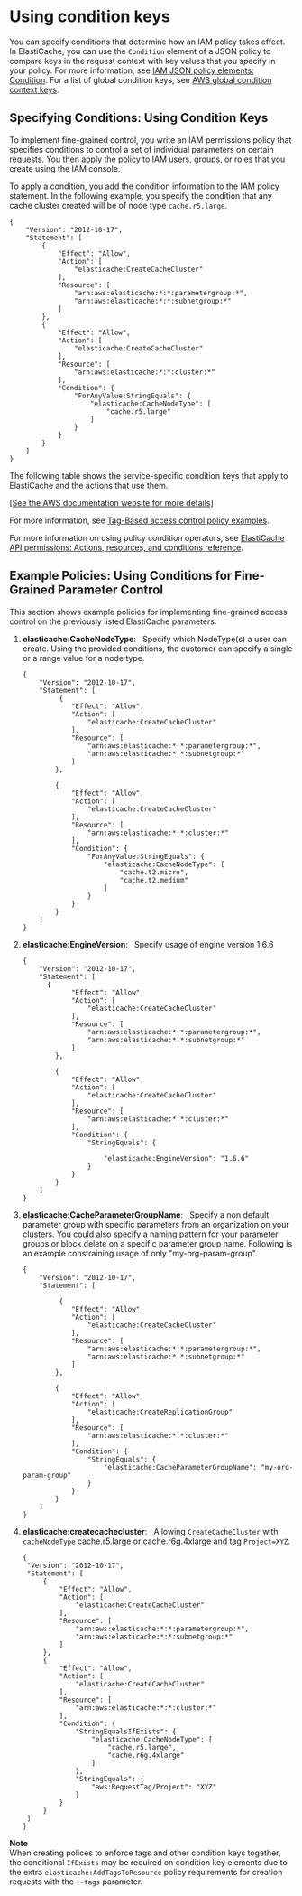 # Using condition keys<a name="IAM.ConditionKeys"></a>

You can specify conditions that determine how an IAM policy takes effect\. In ElastiCache, you can use the `Condition` element of a JSON policy to compare keys in the request context with key values that you specify in your policy\. For more information, see [IAM JSON policy elements: Condition](https://docs.aws.amazon.com/IAM/latest/UserGuide/reference_policies_elements_condition.html)\. For a list of global condition keys, see [AWS global condition context keys](https://docs.aws.amazon.com/IAM/latest/UserGuide/reference_policies_condition-keys.html)\.

## Specifying Conditions: Using Condition Keys<a name="IAM.SpecifyingConditions"></a>

To implement fine\-grained control, you write an IAM permissions policy that specifies conditions to control a set of individual parameters on certain requests\. You then apply the policy to IAM users, groups, or roles that you create using the IAM console\. 

To apply a condition, you add the condition information to the IAM policy statement\. In the following example, you specify the condition that any cache cluster created will be of node type `cache.r5.large`\. 

```
{
    "Version": "2012-10-17",
    "Statement": [
        {
            "Effect": "Allow",
            "Action": [
                "elasticache:CreateCacheCluster"
            ],
            "Resource": [
                "arn:aws:elasticache:*:*:parametergroup:*",
                "arn:aws:elasticache:*:*:subnetgroup:*"
            ]
        },
        {
            "Effect": "Allow",
            "Action": [
                "elasticache:CreateCacheCluster"
            ],
            "Resource": [
                "arn:aws:elasticache:*:*:cluster:*"
            ],
            "Condition": {
                "ForAnyValue:StringEquals": {
                    "elasticache:CacheNodeType": [
                        "cache.r5.large"
                    ]
                }
            }
        }
    ]
}
```

The following table shows the service\-specific condition keys that apply to ElastiCache and the actions that use them\.

[\[See the AWS documentation website for more details\]](http://docs.aws.amazon.com/AmazonElastiCache/latest/mem-ug/IAM.ConditionKeys.html)

For more information, see [Tag\-Based access control policy examples](https://docs.aws.amazon.com/AmazonElastiCache/latest/mem-ug/Tagging-Resources.html)\. 

For more information on using policy condition operators, see [ElastiCache API permissions: Actions, resources, and conditions reference](IAM.APIReference.md)\.

## Example Policies: Using Conditions for Fine\-Grained Parameter Control<a name="IAM.ExamplePolicies"></a>

This section shows example policies for implementing fine\-grained access control on the previously listed ElastiCache parameters\.

1. **elasticache:CacheNodeType**:   Specify which NodeType\(s\) a user can create\. Using the provided conditions, the customer can specify a single or a range value for a node type\.

   ```
   {
       "Version": "2012-10-17",
       "Statement": [
            {
               "Effect": "Allow",
               "Action": [
                   "elasticache:CreateCacheCluster"
               ],
               "Resource": [
                   "arn:aws:elasticache:*:*:parametergroup:*",
                   "arn:aws:elasticache:*:*:subnetgroup:*"
               ]
           },
   
           {
               "Effect": "Allow",
               "Action": [
                   "elasticache:CreateCacheCluster"
               ],
               "Resource": [
                   "arn:aws:elasticache:*:*:cluster:*"
               ],
               "Condition": {
                   "ForAnyValue:StringEquals": {
                       "elasticache:CacheNodeType": [
                           "cache.t2.micro",
                           "cache.t2.medium"
                       ]
                   }
               }
           }
       ]
   }
   ```

1. **elasticache:EngineVersion**:   Specify usage of engine version 1\.6\.6

   ```
   {
       "Version": "2012-10-17",
       "Statement": [
   		 {
               "Effect": "Allow",
               "Action": [
                   "elasticache:CreateCacheCluster"
               ],
               "Resource": [
                   "arn:aws:elasticache:*:*:parametergroup:*",
                   "arn:aws:elasticache:*:*:subnetgroup:*"
               ]
           },
   
           {
               "Effect": "Allow",
               "Action": [
                   "elasticache:CreateCacheCluster"
               ],
               "Resource": [
                   "arn:aws:elasticache:*:*:cluster:*"
               ],
               "Condition": {
                   "StringEquals": {
   
                       "elasticache:EngineVersion": "1.6.6"
                   }
               }
           }
       ]
   }
   ```

1. **elasticache:CacheParameterGroupName**:   Specify a non default parameter group with specific parameters from an organization on your clusters\. You could also specify a naming pattern for your parameter groups or block delete on a specific parameter group name\. Following is an example constraining usage of only "my\-org\-param\-group"\.

   ```
   {
       "Version": "2012-10-17",
       "Statement": [
   
            {
               "Effect": "Allow",
               "Action": [
                   "elasticache:CreateCacheCluster"
               ],
               "Resource": [
                   "arn:aws:elasticache:*:*:parametergroup:*",
                   "arn:aws:elasticache:*:*:subnetgroup:*"
               ]
           },
   
           {
               "Effect": "Allow",
               "Action": [
                   "elasticache:CreateReplicationGroup"
               ],
               "Resource": [
                   "arn:aws:elasticache:*:*:cluster:*"
               ],
               "Condition": {
                   "StringEquals": {
                       "elasticache:CacheParameterGroupName": "my-org-param-group"
                   }
               }
           }
       ]
   }
   ```

1. **elasticache:createcachecluster**:   Allowing `CreateCacheCluster` with `cacheNodeType` cache\.r5\.large or cache\.r6g\.4xlarge and tag `Project=XYZ`\. 

   ```
   {
   	"Version": "2012-10-17",
   	"Statement": [
   	  	{
   			"Effect": "Allow",
   			"Action": [
   				"elasticache:CreateCacheCluster"
   			],
   			"Resource": [
   				"arn:aws:elasticache:*:*:parametergroup:*",
   				"arn:aws:elasticache:*:*:subnetgroup:*"
   			]
   		},
   		{
   			"Effect": "Allow",
   			"Action": [
   				"elasticache:CreateCacheCluster"
   			],
   			"Resource": [
   				"arn:aws:elasticache:*:*:cluster:*"
   			],
   			"Condition": {
   				"StringEqualsIfExists": {
   					"elasticache:CacheNodeType": [
   						"cache.r5.large",
   						"cache.r6g.4xlarge"
   					]
   				},
   				"StringEquals": {
   					"aws:RequestTag/Project": "XYZ"
   				}
   			}
   		}
   	]
   }
   ```

**Note**  
When creating polices to enforce tags and other condition keys together, the conditional `IfExists` may be required on condition key elements due to the extra `elasticache:AddTagsToResource` policy requirements for creation requests with the `--tags` parameter\.